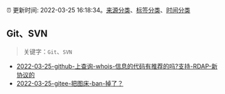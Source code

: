:alarm_clock: 更新时间: 2022-03-25 16:18:34。[来源分类](../README.md)、[标签分类](../TAGS.md)、[时间分类](../TIMELINE.md)

## Git、SVN


> 关键字：`Git`、`SVN`



- [2022-03-25-github-上查询-whois-信息的代码有推荐的吗?支持-RDAP-新协议的](https://www.v2ex.com/t/842954) 
- [2022-03-25-gitee-把图床-ban-掉了？](https://www.v2ex.com/t/842932) 